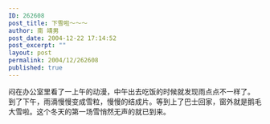 ```yaml
---
ID: 262608
post_title: 下雪啦～～～
author: 南 靖男
post_date: 2004-12-22 17:14:52
post_excerpt: ""
layout: post
permalink: 2004/12/262608
published: true
---
```

闷在办公室里看了一上午的动漫，中午出去吃饭的时候就发现雨点点不一样了。
到了下午，雨滴慢慢变成雪粒，慢慢的结成片。等到上了巴士回家，窗外就是鹅毛大雪啦。这个冬天的第一场雪悄然无声的就已到来。